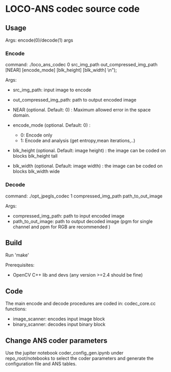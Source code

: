 # LOCO-ANS codec source code

## Usage
  Args: encode(0)/decode(1) args

### Encode 
command: ./loco_ans_codec 0 src_img_path out_compressed_img_path [NEAR] [encode_mode] [blk_height] [blk_width]   \n");

Args:
- src_img_path: input image to encode
- out_compressed_img_path: path to output encoded image
- NEAR (optional. Default: 0) : Maximum allowed error in the space domain.
- encode_mode (optional. Default: 0) : 
  - 0: Encode only
  - 1: Encode and analysis (get entropy,mean iterations,..)


- blk_height (optional. Default: image height) : the image can be coded on blocks blk_height tall
- blk_width (optional. Default: image width) : the image can be coded on blocks blk_width wide

### Decode 
command: ./opt_jpegls_codec 1 compressed_img_path path_to_out_image  

Args:
- compressed_img_path: path to input encoded image
- path_to_out_image: path to output decoded image (pgm for single channel and ppm for RGB are recommended )

## Build
Run 'make'

Prerequisites:
- OpenCV C++ lib and devs (any version >=2.4 should be fine)


## Code
The main encode and decode procedures are coded in: codec_core.cc
functions:
- image_scanner:  encodes input image block
- binary_scanner: decodes input binary block


## Change ANS coder parameters
Use the jupiter notebook coder_config_gen.ipynb under repo_root/notebooks to select the coder parameters and generate the configuration file and ANS tables.